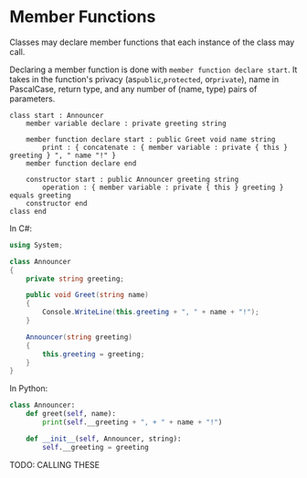 # Member Functions

Classes may declare member functions that each instance of the class may call.

Declaring a member function is done with `member function declare start`.
It takes in the function's privacy (as`public`,`protected`, or`private`), name in PascalCase, return type, and any number of (name, type) pairs of parameters.

```gls
class start : Announcer
    member variable declare : private greeting string

    member function declare start : public Greet void name string
        print : { concatenate : { member variable : private { this } greeting } ", " name "!" }
    member function declare end

    constructor start : public Announcer greeting string
        operation : { member variable : private { this } greeting } equals greeting
    constructor end
class end
```

In C#:

```csharp
using System;

class Announcer
{
    private string greeting;

    public void Greet(string name)
    {
        Console.WriteLine(this.greeting + ", " + name + "!");
    }

    Announcer(string greeting)
    {
        this.greeting = greeting;
    }
}
```

In Python:

```python
class Announcer:
    def greet(self, name):
        print(self.__greeting + ", + " + name + "!")

    def __init__(self, Announcer, string):
        self.__greeting = greeting
```

TODO: CALLING THESE
